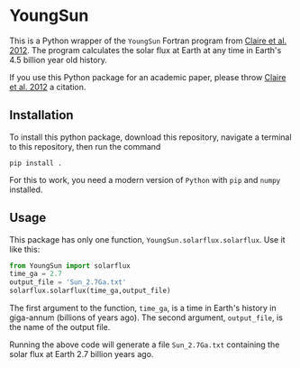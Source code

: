# YoungSun

This is a Python wrapper of the `YoungSun` Fortran program from [Claire et al. 2012](https://iopscience.iop.org/article/10.1088/0004-637X/757/1/95/meta). The program calculates the solar flux at Earth at any time in Earth's 4.5 billion year old history.

If you use this Python package for an academic paper, please throw [Claire et al. 2012](https://iopscience.iop.org/article/10.1088/0004-637X/757/1/95/meta) a citation.

## Installation
To install this python package, download this repository, navigate a terminal to this repository, then run the command

`pip install .`

For this to work, you need a modern version of `Python` with `pip` and `numpy` installed. 

## Usage
This package has only one function, `YoungSun.solarflux.solarflux`. Use it like this:

```python
from YoungSun import solarflux
time_ga = 2.7
output_file = 'Sun_2.7Ga.txt'
solarflux.solarflux(time_ga,output_file)
```

The first argument to the function, `time_ga`, is a time in Earth's history in giga-annum (billions of years ago). The second argument, `output_file`, is the name of the output file.

Running the above code will generate a file `Sun_2.7Ga.txt` containing the solar flux at Earth 2.7 billion years ago.
